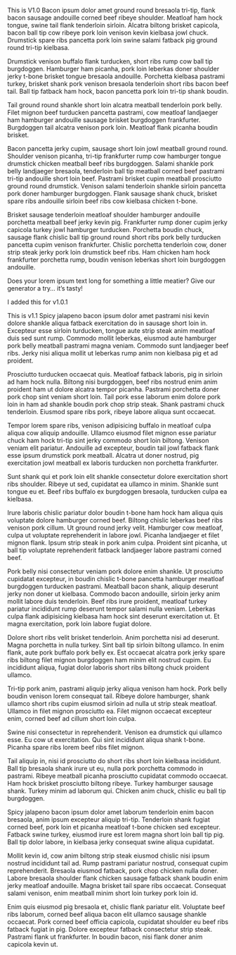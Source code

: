 This is V1.0
Bacon ipsum dolor amet ground round bresaola tri-tip, flank bacon sausage andouille corned beef ribeye shoulder. Meatloaf ham hock tongue, swine tail flank tenderloin sirloin. Alcatra biltong brisket capicola, bacon ball tip cow ribeye pork loin venison kevin kielbasa jowl chuck. Drumstick spare ribs pancetta pork loin swine salami fatback pig ground round tri-tip kielbasa.

Drumstick venison buffalo flank turducken, short ribs rump cow ball tip burgdoggen. Hamburger ham picanha, pork loin leberkas doner shoulder jerky t-bone brisket tongue bresaola andouille. Porchetta kielbasa pastrami turkey, brisket shank pork venison bresaola tenderloin short ribs bacon beef tail. Ball tip fatback ham hock, bacon pancetta pork loin tri-tip shank boudin.

Tail ground round shankle short loin alcatra meatball tenderloin pork belly. Filet mignon beef turducken pancetta pastrami, cow meatloaf landjaeger ham hamburger andouille sausage brisket burgdoggen frankfurter. Burgdoggen tail alcatra venison pork loin. Meatloaf flank picanha boudin brisket.

Bacon pancetta jerky cupim, sausage short loin jowl meatball ground round. Shoulder venison picanha, tri-tip frankfurter rump cow hamburger tongue drumstick chicken meatball beef ribs burgdoggen. Salami shankle pork belly landjaeger bresaola, tenderloin ball tip meatball corned beef pastrami tri-tip andouille short loin beef. Pastrami brisket cupim meatball prosciutto ground round drumstick. Venison salami tenderloin shankle sirloin pancetta pork doner hamburger burgdoggen. Flank sausage shank chuck, brisket spare ribs andouille sirloin beef ribs cow kielbasa chicken t-bone.

Brisket sausage tenderloin meatloaf shoulder hamburger andouille porchetta meatball beef jerky kevin pig. Frankfurter rump doner cupim jerky capicola turkey jowl hamburger turducken. Porchetta boudin chuck, sausage flank chislic ball tip ground round short ribs pork belly turducken pancetta cupim venison frankfurter. Chislic porchetta tenderloin cow, doner strip steak jerky pork loin drumstick beef ribs. Ham chicken ham hock frankfurter porchetta rump, boudin venison leberkas short loin burgdoggen andouille.

Does your lorem ipsum text long for something a little meatier? Give our generator a try… it’s tasty!

I added this for v1.0.1

This is v1.1
Spicy jalapeno bacon ipsum dolor amet pastrami nisi kevin dolore shankle aliqua fatback exercitation do in sausage short loin in. Excepteur esse sirloin turducken, tongue aute strip steak anim meatloaf duis sed sunt rump. Commodo mollit leberkas, eiusmod aute hamburger pork belly meatball pastrami magna veniam. Commodo sunt landjaeger beef ribs. Jerky nisi aliqua mollit ut leberkas rump anim non kielbasa pig et ad proident.

Prosciutto turducken occaecat quis. Meatloaf fatback laboris, pig in sirloin ad ham hock nulla. Biltong nisi burgdoggen, beef ribs nostrud enim anim proident ham ut dolore alcatra tempor picanha. Pastrami porchetta doner pork chop sint veniam short loin. Tail pork esse laborum enim dolore pork loin in ham ad shankle boudin pork chop strip steak. Shank pastrami chuck tenderloin. Eiusmod spare ribs pork, ribeye labore aliqua sunt occaecat.

Tempor lorem spare ribs, venison adipisicing buffalo in meatloaf culpa aliqua cow aliquip andouille. Ullamco eiusmod filet mignon esse pariatur chuck ham hock tri-tip sint jerky commodo short loin biltong. Venison veniam elit pariatur. Andouille ad excepteur, boudin tail jowl fatback flank esse ipsum drumstick pork meatball. Alcatra ut doner nostrud, pig exercitation jowl meatball ex laboris turducken non porchetta frankfurter.

Sunt shank qui et pork loin elit shankle consectetur dolore exercitation short ribs shoulder. Ribeye ut sed, cupidatat ea ullamco in minim. Shankle sunt tongue eu et. Beef ribs buffalo ex burgdoggen bresaola, turducken culpa ea kielbasa.

Irure laboris chislic pariatur dolor boudin t-bone ham hock ham aliqua quis voluptate dolore hamburger corned beef. Biltong chislic leberkas beef ribs venison pork cillum. Ut ground round jerky velit. Hamburger cow meatloaf, culpa ut voluptate reprehenderit in labore jowl. Picanha landjaeger et filet mignon flank. Ipsum strip steak in pork anim culpa. Proident sint picanha, ut ball tip voluptate reprehenderit fatback landjaeger labore pastrami corned beef.

Pork belly nisi consectetur veniam pork dolore enim shankle. Ut prosciutto cupidatat excepteur, in boudin chislic t-bone pancetta hamburger meatloaf burgdoggen turducken pastrami. Meatball bacon shank, aliquip deserunt jerky non doner ut kielbasa. Commodo bacon andouille, sirloin jerky anim mollit labore duis tenderloin. Beef ribs irure proident, meatloaf turkey pariatur incididunt rump deserunt tempor salami nulla veniam. Leberkas culpa flank adipisicing kielbasa ham hock sint deserunt exercitation ut. Et magna exercitation, pork loin labore fugiat dolore.

Dolore short ribs velit brisket tenderloin. Anim porchetta nisi ad deserunt. Magna porchetta in nulla turkey. Sint ball tip sirloin biltong ullamco. In enim flank, aute pork buffalo pork belly ex. Est occaecat alcatra pork jerky spare ribs biltong filet mignon burgdoggen ham minim elit nostrud cupim. Eu incididunt aliqua, fugiat dolor laboris short ribs biltong chuck proident ullamco.

Tri-tip pork anim, pastrami aliquip jerky aliqua venison ham hock. Pork belly boudin venison lorem consequat tail. Ribeye dolore hamburger, shank ullamco short ribs cupim eiusmod sirloin ad nulla ut strip steak meatloaf. Ullamco in filet mignon prosciutto ea. Filet mignon occaecat excepteur enim, corned beef ad cillum short loin culpa.

Swine nisi consectetur in reprehenderit. Venison ea drumstick qui ullamco esse. Eu cow ut exercitation. Qui sint incididunt aliqua shank t-bone. Picanha spare ribs lorem beef ribs filet mignon.

Tail aliquip in, nisi id prosciutto do short ribs short loin kielbasa incididunt. Ball tip bresaola shank irure ut eu, nulla pork porchetta commodo in pastrami. Ribeye meatball picanha prosciutto cupidatat commodo occaecat. Ham hock brisket prosciutto biltong ribeye. Turkey hamburger sausage shank. Turkey minim ad laborum qui. Chicken anim chuck, chislic eu ball tip burgdoggen.

Spicy jalapeno bacon ipsum dolor amet laborum tenderloin enim bacon bresaola, anim ipsum excepteur aliquip tri-tip. Tenderloin shank fugiat corned beef, pork loin et picanha meatloaf t-bone chicken sed excepteur. Fatback swine turkey, eiusmod irure est lorem magna short loin ball tip pig. Ball tip dolor labore, in kielbasa jerky consequat swine aliqua cupidatat.

Mollit kevin id, cow anim biltong strip steak eiusmod chislic nisi ipsum nostrud incididunt tail ad. Rump pastrami pariatur nostrud, consequat cupim reprehenderit. Bresaola eiusmod fatback, pork chop chicken nulla doner. Labore bresaola shoulder flank chicken sausage fatback shank boudin enim jerky meatloaf andouille. Magna brisket tail spare ribs occaecat. Consequat salami venison, enim meatball minim short loin turkey pork loin id.

Enim quis eiusmod pig bresaola et, chislic flank pariatur elit. Voluptate beef ribs laborum, corned beef aliqua bacon elit ullamco sausage shankle occaecat. Pork corned beef officia capicola, cupidatat shoulder eu beef ribs fatback fugiat in pig. Dolore excepteur fatback consectetur strip steak. Pastrami flank ut frankfurter. In boudin bacon, nisi flank doner anim capicola kevin ut.
